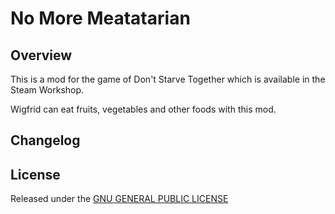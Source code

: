 # No More Meatatarian

## Overview

This is a mod for the game of Don't Starve Together which is available in the Steam Workshop. 

Wigfrid can eat fruits, vegetables and other foods with this mod.

## Changelog

## License

Released under the [GNU GENERAL PUBLIC LICENSE](https://www.gnu.org/licenses/gpl-3.0.en.html)
